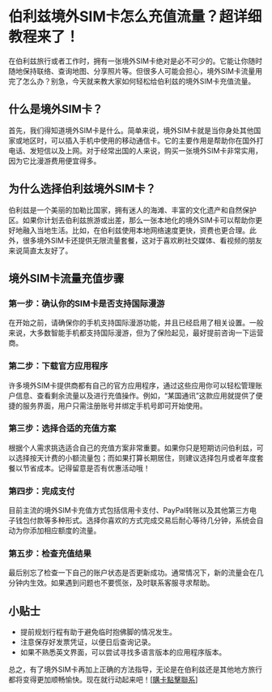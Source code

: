 # 伯利兹境外SIM卡怎么充值流量？超详细教程来了！

在伯利兹旅行或者工作时，拥有一张境外SIM卡绝对是必不可少的。它能让你随时随地保持联络、查询地图、分享照片等。但很多人可能会担心，境外SIM卡流量用完了怎么办？别急，今天就来教大家如何轻松给伯利兹的境外SIM卡充值流量。

## 什么是境外SIM卡？

首先，我们得知道境外SIM卡是什么。简单来说，境外SIM卡就是当你身处其他国家或地区时，可以插入手机中使用的移动通信卡。它的主要作用是帮助你在国外打电话、发短信以及上网。对于经常出国的人来说，购买一张境外SIM卡非常实用，因为它比漫游费用便宜得多。

## 为什么选择伯利兹境外SIM卡？

伯利兹是一个美丽的加勒比国家，拥有迷人的海滩、丰富的文化遗产和自然保护区。如果你计划去伯利兹旅游或出差，那么一张本地化的境外SIM卡可以帮助你更好地融入当地生活。比如，在伯利兹使用本地网络速度更快，资费也更合理。此外，很多境外SIM卡还提供无限流量套餐，这对于喜欢刷社交媒体、看视频的朋友来说简直太友好了。

## 境外SIM卡流量充值步骤

### 第一步：确认你的SIM卡是否支持国际漫游
在开始之前，请确保你的手机支持国际漫游功能，并且已经启用了相关设置。一般来说，大多数智能手机都支持国际漫游，但为了保险起见，最好提前咨询一下运营商。

### 第二步：下载官方应用程序
许多境外SIM卡提供商都有自己的官方应用程序，通过这些应用你可以轻松管理账户信息、查看剩余流量以及进行充值操作。例如，“某国通讯”这款应用就提供了便捷的服务界面，用户只需注册账号并绑定手机号即可开始使用。

### 第三步：选择合适的充值方案
根据个人需求挑选适合自己的充值方案非常重要。如果你只是短期访问伯利兹，可以选择按天计费的小额流量包；而如果打算长期居住，则建议选择包月或者年度套餐以节省成本。记得留意是否有优惠活动哦！

### 第四步：完成支付
目前主流的境外SIM卡充值方式包括信用卡支付、PayPal转账以及其他第三方电子钱包付款等多种形式。选择你喜欢的方式完成交易后耐心等待几分钟，系统会自动为你添加相应额度的流量。

### 第五步：检查充值结果
最后别忘了检查一下自己的账户状态是否更新成功。通常情况下，新的流量会在几分钟内生效。如果遇到问题也不要慌张，及时联系客服寻求帮助。

## 小贴士
- 提前规划行程有助于避免临时抱佛脚的情况发生。
- 注意保存好发票凭证，以便日后查询记录。
- 如果不熟悉英文界面，可以尝试寻找多语言版本的应用程序版本。

总之，有了境外SIM卡再加上正确的方法指导，无论是在伯利兹还是其他地方旅行都将变得更加顺畅愉快。现在就行动起来吧！[[購卡點擊聯系](https://t.me/s/esim1088)]
